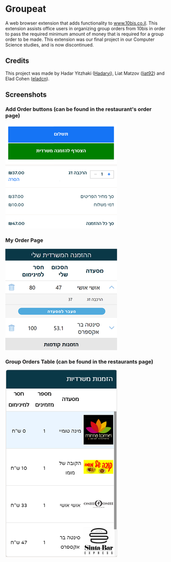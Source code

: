 # Groupeat
A web browser extension that adds functionality to www.10bis.co.il.
This extension assists office users in organizing group orders from 10bis in order to pass the required minimum amount of money that is required for a group order to be made.
This extension was our final project in our Computer Science studies, and is now discontinued.

## Credits
This project was made by Hadar Yitzhaki ([Hadaryi](https://github.com/Hadaryi)), Liat Matzov ([liat92](https://github.com/liat92)) and Elad Cohen ([eladcn](https://github.com/eladcn)).

## Screenshots
### Add Order buttons (can be found in the restaurant's order page)
![Add Order buttons](/screenshots/add_order.png)


### My Order Page
![My Order page](/screenshots/my_order.png)


### Group Orders Table (can be found in the restaurants page)
![Group Orders table](/screenshots/group_orders.png)
